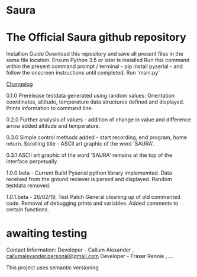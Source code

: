 # Saura
<h1>The Official Saura github repository</h1>

Installion Guide
Download this repository and save all present files in the same file location.
Ensure Python 3.5 or later is installed
Run this command within the present command prompt / terminal - pip install pyserial - and follow the onscreen instructions until completed.
Run 'main.py'

<u>Changelog</u>

0.1.0
Prerelease testdata generated using random values.
Orientation coordinates, altitude, temperature data structures defined and displayed.
Prints information to command line.

0.2.0
Further analysis of values - addition of change in value and difference arrow added altitude and temperature. 

0.3.0
Simple control methods added - start recording, end program, home return.
Scrolling title - ASCII art graphic of the word 'SAURA'.

0.3.1
ASCII art graphic of the word 'SAURA' remains at the top of the interface perpetually.

1.0.0.beta - Current Build
Pyserial python library implememted.
Data received from the ground reciever is parsed and displayed.
Random testdata removed.

1.0.1.beta - 26/02/19, Test Patch
General cleaning up of old commented code.
Removal of debugging prints and variables.
Added comments to certain functions.
# awaiting testing

Contact Information:
Developer - Callum Alexander , callumalexander.personal@gmail.com
Developer - Fraser Rennie , ...

This project uses semantic versioning

